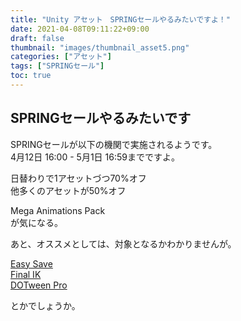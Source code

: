 ```yaml
---
title: "Unity アセット　SPRINGセールやるみたいですよ！"
date: 2021-04-08T09:11:22+09:00
draft: false
thumbnail: "images/thumbnail_asset5.png"
categories: ["アセット"]
tags: ["SPRINGセール"]
toc: true
---
```


## SPRINGセールやるみたいです
SPRINGセールが以下の機関で実施されるようです。  
4月12日 16:00 - 5月1日 16:59までですよ。  
  
日替わりで1アセットづつ70%オフ  
他多くのアセットが50%オフ  

Mega Animations Pack  
が気になる。  


あと、オススメとしては、対象となるかわかりませんが。  
  
[Easy Save](https://assetstore.unity.com/packages/tools/input-management/easy-save-the-complete-save-load-asset-768)  
[Final IK](https://assetstore.unity.com/packages/tools/animation/final-ik-14290)  
[DOTween Pro](https://assetstore.unity.com/packages/tools/visual-scripting/dotween-pro-32416)  

とかでしょうか。